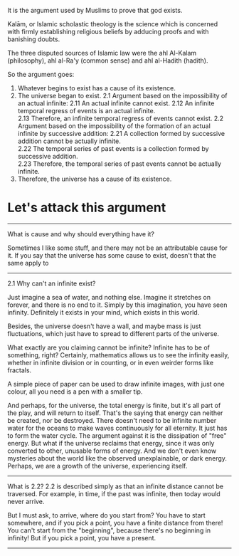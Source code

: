 It is the argument used by Muslims to prove that god exists. 

Kalām, or Islamic scholastic theology is the science which is concerned with firmly establishing religious beliefs by adducing proofs and with banishing doubts.

The three disputed sources of Islamic law were the ahl Al-Kalam (philosophy), ahl al-Ra'y (common sense) and ahl al-Hadith (hadith).

So the argument goes:

1. Whatever begins to exist has a cause of its existence.
2. The universe began to exist.
	2.1 Argument based on the impossibility of an actual infinite:
		2.11 An actual infinite cannot exist.
		2.12 An infinite temporal regress of events is an actual infinite.  
		2.13 Therefore, an infinite temporal regress of events cannot exist.
	2.2 Argument based on the impossibility of the formation of an actual infinite by successive addition:
		2.21 A collection formed by successive addition cannot be actually infinite.  
		2.22 The temporal series of past events is a collection formed by successive addition.  
		2.23 Therefore, the temporal series of past events cannot be actually infinite.
3. Therefore, the universe has a cause of its existence.
# Let's attack this argument

---
What is cause and why should everything have it?

Sometimes I like some stuff, and there may not be an attributable cause for it.
If you say that the universe has some cause to exist, doesn't that the same apply to 

---
2.1 Why can't an infinite exist?

Just imagine a sea of water, and nothing else. Imagine it stretches on forever, and there is no end to it. Simply by this imagination, you have seen infinity. Definitely it exists in your mind, which exists in this world.

Besides, the universe doesn't have a wall, and maybe mass is just fluctuations, which just have to spread to different parts of the universe.

What exactly are you claiming cannot be infinite? Infinite has to be of something, right? Certainly, mathematics allows us to see the infinity easily, whether in infinite division or in counting, or in even weirder forms like fractals.

A simple piece of paper can be used to draw infinite images, with just one colour, all you need is a pen with a smaller tip.

And perhaps, for the universe, the total energy is finite, but it's all part of the play, and will return to itself. That's the saying that energy can neither be created, nor be destroyed. There doesn't need to be infinite number water for the oceans to make waves continuously for all eternity. It just has to form the water cycle. The argument against it is the dissipation of "free" energy. But what if the universe reclaims that energy, since it was only converted to other, unusable forms of energy. And we don't even know mysteries about the world like the observed unexplainable, or dark energy. Perhaps, we are a growth of the universe, experiencing itself.

---
What is 2.2?
2.2 is described simply as that an infinite distance cannot be traversed. For example, in time, if the past was infinite, then today would never arrive.

But I must ask, to arrive, where do you start from? You have to start somewhere, and if you pick a point, you have a finite distance from there! You can't start from the "beginning", because there's no beginning in infinity! But if you pick a point, you have a present.

---

